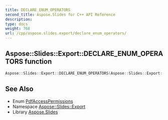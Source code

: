 ```yaml
---
title: DECLARE_ENUM_OPERATORS
second_title: Aspose.Slides for C++ API Reference
description: 
type: docs
weight: 768
url: /cpp/aspose.slides.export/declare_enum_operators/
---
```

## Aspose::Slides::Export::DECLARE_ENUM_OPERATORS function




```cpp
Aspose::Slides::Export::DECLARE_ENUM_OPERATORS(Aspose::Slides::Export::PdfAccessPermissions)
```

## See Also

* Enum [PdfAccessPermissions](../pdfaccesspermissions/)
* Namespace [Aspose::Slides::Export](../)
* Library [Aspose.Slides](../../)
